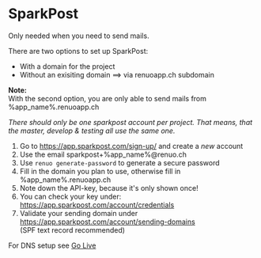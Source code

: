 # SparkPost

Only needed when you need to send mails.

There are two options to set up SparkPost:
* With a domain for the project
* Without an exisiting domain ==> via renuoapp.ch subdomain

**Note:**  
With the second option, you are only able to send mails from %app_name%.renuoapp.ch

*There should only be one sparkpost account per project. That means, that the master, develop & testing all use the same one.*

1. Go to https://app.sparkpost.com/sign-up/ and create a *new* account
2. Use the email sparkpost+%app_name%@renuo.ch
3. Use ```renuo generate-password``` to generate a secure password
4. Fill in the domain you plan to use, otherwise fill in %app_name%.renuoapp.ch
5. Note down the API-key, because it's only shown once!
4. You can check your key under: https://app.sparkpost.com/account/credentials
5. Validate your sending domain under https://app.sparkpost.com/account/sending-domains  
(SPF text record recommended)


For DNS setup see [Go Live](go_live.md)